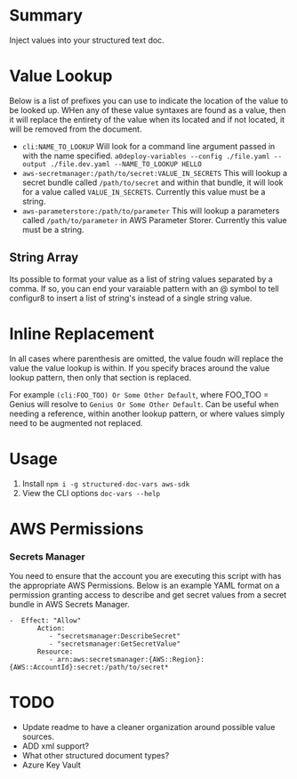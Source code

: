 # Summary
Inject values into your structured text doc.


# Value Lookup
Below is a list of prefixes you can use to indicate the location of the value to be looked up. WHen any of these value syntaxes are found as a value, then it will replace the entirety of the value when its located and if not located, it will be removed from the document.


* `cli:NAME_TO_LOOKUP` Will look for a command line argument passed in with the name specified. `a0deploy-variables --config ./file.yaml --output ./file.dev.yaml --NAME_TO_LOOKUP HELLO`
* `aws-secretmanager:/path/to/secret:VALUE_IN_SECRETS` This will lookup a secret bundle called `/path/to/secret` and within that bundle, it will look for a value called `VALUE_IN_SECRETS`. Currently this value must be a string.
* `aws-parameterstore:/path/to/parameter` This will lookup a parameters called `/path/to/parameter` in AWS Parameter Storer. Currently this value must be a string.


## String Array
Its possible to format your value as a list of string values separated by a comma. If so, you can end your varaiable pattern with an @ symbol to tell configur8 to insert a list of string's instead of a single string value.


# Inline Replacement
In all cases where parenthesis are omitted, the value foudn will replace the value the value lookup is within. If you specify braces around the value lookup pattern, then only that section is replaced.

For example `(cli:FOO_TOO) Or Some Other Default`, where FOO_TOO = Genius will resolve to `Genius Or Some Other Default`. Can be useful when needing a reference, within another lookup pattern, or where values simply need to be augmented not replaced.


# Usage
1. Install `npm i -g structured-doc-vars aws-sdk`
1. View the CLI options `doc-vars --help`


# AWS Permissions

### Secrets Manager
You need to ensure that the account you are executing this script with has the appropriate AWS Permissions. Below is an example YAML format on a permission granting access to describe and get secret values from a secret bundle in AWS Secrets Manager.
```
-  Effect: "Allow"
       Action:
          - "secretsmanager:DescribeSecret"
          - "secretsmanager:GetSecretValue"
       Resource:
          - arn:aws:secretsmanager:{AWS::Region}:{AWS::AccountId}:secret:/path/to/secret*
```


# TODO
* Update readme to have a cleaner organization around possible value sources.
* ADD xml support?
* What other structured document types?
* Azure Key Vault